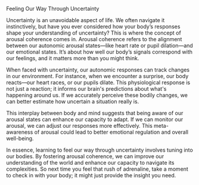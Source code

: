 Feeling Our Way Through Uncertainty

Uncertainty is an unavoidable aspect of life. We often navigate it instinctively, but have you ever considered how your body’s responses shape your understanding of uncertainty? This is where the concept of arousal coherence comes in. Arousal coherence refers to the alignment between our autonomic arousal states—like heart rate or pupil dilation—and our emotional states. It’s about how well our body’s signals correspond with our feelings, and it matters more than you might think.

When faced with uncertainty, our autonomic responses can track changes in our environment. For instance, when we encounter a surprise, our body reacts—our heart races, or our pupils dilate. This physiological response is not just a reaction; it informs our brain's predictions about what's happening around us. If we accurately perceive these bodily changes, we can better estimate how uncertain a situation really is.

This interplay between body and mind suggests that being aware of our arousal states can enhance our capacity to adapt. If we can monitor our arousal, we can adjust our responses more effectively. This meta-awareness of arousal could lead to better emotional regulation and overall well-being.

In essence, learning to feel our way through uncertainty involves tuning into our bodies. By fostering arousal coherence, we can improve our understanding of the world and enhance our capacity to navigate its complexities. So next time you feel that rush of adrenaline, take a moment to check in with your body; it might just provide the insight you need.
